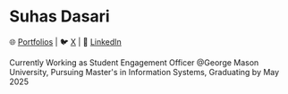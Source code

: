 # Suhas Dasari 
🌐 [Portfolios](https://www.suhas.gg) | 🐦 [X](https://twitter.com/suhasdasari) | 💼 [LinkedIn](https://www.linkedin.com/in/suhasdasari) 

Currently Working as Student Engagement Officer @George Mason University, Pursuing Master's in Information Systems, Graduating by May 2025

